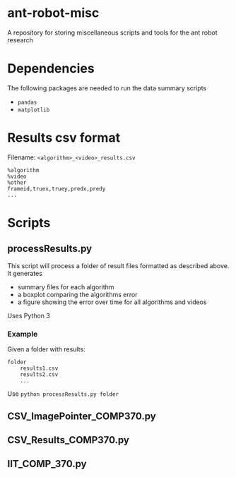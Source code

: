 # ant-robot-misc
A repository for storing miscellaneous scripts and tools for the ant robot research

# Dependencies
The following packages are needed to run the data summary scripts
- `pandas`
- `matplotlib`

# Results csv format

Filename: `<algorithm>_<video>_results.csv`

	%algorithm
	%video
	%other
	frameid,truex,truey,predx,predy
	...

# Scripts

## processResults.py
This script will process a folder of result files formatted as described above.
It generates
* summary files for each algorithm
* a boxplot comparing the algorithms error
* a figure showing the error over time for all algorithms and videos

Uses Python 3

### Example
Given a folder with results:

	folder
		results1.csv
		results2.csv
		...

Use `python processResults.py folder`

## CSV_ImagePointer_COMP370.py

## CSV_Results_COMP370.py

## IIT_COMP_370.py
